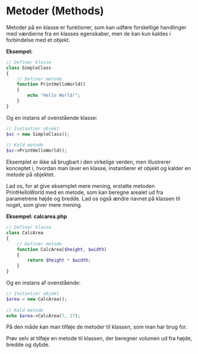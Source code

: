 # Metoder (Methods)
Metoder på en klasse er funktioner, som kan udføre forskellige handlinger med værdierne fra en klasses egenskaber, men de kan kun kaldes i forbindelse med et objekt. 

**Eksempel:**
```php
// Definer klasse
class SimpleClass
{
    // Definer metode
    function PrintHelloWorld()
    {
        echo "Hello World!";
    }
}
```
Og en instans af ovenstående klasse:
```php
// Instantier objekt
$sc = new SimpleClass();
  
// Kald metode
$sc->PrintHelloWorld();
```
Eksemplet er ikke så brugbart i den virkelige verden, men illustrerer konceptet i, hvordan man laver en klasse, instantierer et objekt og kalder en metode på objektet.

Lad os, for at give eksemplet mere mening, erstatte metoden PrintHelloWorld med en metode, som kan beregne arealet ud fra parametrene højde og bredde. Lad os også ændre navnet på klassen til noget, som giver mere mening.

**Eksempel: calcarea.php**
```php
// Definer klasse
class CalcArea
{ 
    // Definer metode
    function CalcArea($height, $width)
    {
        return $height * $width;
    }
}
```
Og en instans af ovenstående:
```php
// Instantier objekt
$area = new CalcArea();
 
// Kald metode
echo $area->CalcArea(7, 17);
```
På den måde kan man tilføje de metoder til klassen, som man har brug for. 

Prøv selv at tilføje en metode til klassen, der beregner volumen ud fra højde, bredde og dybde.

